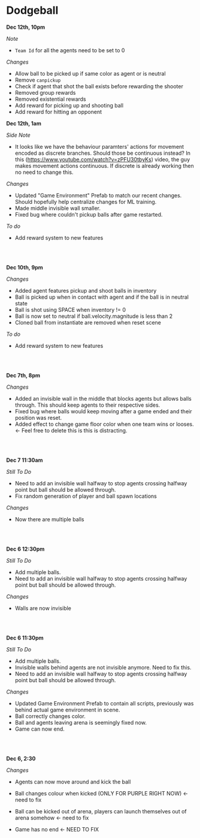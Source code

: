 # Dodgeball

**Dec 12th, 10pm**

*Note*
- `Team Id` for all the agents need to be set to 0

*Changes*
- Allow ball to be picked up if same color as agent or is neutral
- Remove `canpickup`
- Check if agent that shot the ball exists before rewarding the shooter
- Removed group rewards
- Removed existential rewards
- Add reward for picking up and shooting ball
- Add reward for hitting an opponent

**Dec 12th, 1am**

*Side Note*
- It looks like we have the behaviour paramters' actions for movement encoded as discrete branches. Should those be continuous instead? In this (https://www.youtube.com/watch?v=zPFU30tbyKs) video, the guy makes movement actions continuous. If discrete is already working then no need to change this.


*Changes*
- Updated "Game Environment" Prefab to match our recent changes. Should hopefully help centralize changes for ML training.
- Made middle invisible wall smaller.
- Fixed bug where couldn't pickup balls after game restarted.

*To do*
- Add reward system to new features

</br></br>

**Dec 10th, 9pm**

*Changes*
- Added agent features pickup and shoot balls in inventory
- Ball is picked up when in contact with agent and if the ball is in neutral state
- Ball is shot using SPACE when inventory != 0
- Ball is now set to neutral if ball.velocity.magnitude is less than 2
- Cloned ball from instantiate are removed when reset scene

*To do*
- Add reward system to new features

</br></br>


**Dec 7th, 8pm**

*Changes*
- Added an invisible wall in the middle that blocks agents but allows balls through. This should keep agents to their respective sides.
- Fixed bug where balls would keep moving after a game ended and their position was reset.
- Added effect to change game floor color when one team wins or looses. <- Feel free to delete this is this is distracting.

</br></br>

**Dec 7 11:30am**

*Still To Do*

- Need to add an invisible wall halfway to stop agents crossing halfway point but ball should be allowed through.
- Fix random generation of player and ball spawn locations

*Changes*

- Now there are multiple balls

</br></br>



**Dec 6 12:30pm**

*Still To Do*

- Add multiple balls.
- Need to add an invisible wall halfway to stop agents crossing halfway point but ball should be allowed through.

*Changes*

- Walls are now invisible

</br></br>


**Dec 6 11:30pm**

*Still To Do*

- Add multiple balls.
- Invisible walls behind agents are not invisible anymore. Need to fix this.
- Need to add an invisible wall halfway to stop agents crossing halfway point but ball should be allowed through.

*Changes*

- Updated Game Environment Prefab to contain all scripts, previously was behind actual game environment in scene.
- Ball correctly changes color.
- Ball and agents leaving arena is seemingly fixed now.
- Game can now end.



</br></br>

**Dec 6, 2:30**

*Changes*

- Agents can now move around and kick the ball

- Ball changes colour when kicked (ONLY FOR PURPLE RIGHT NOW) <- need to fix

- Ball can be kicked out of arena, players can launch themselves out of arena somehow <- need to fix

- Game has no end <- NEED TO FIX
